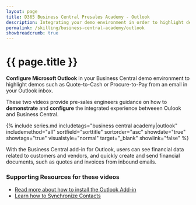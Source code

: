 ```yaml
---
layout: page
title: D365 Business Central Presales Academy - Outlook
description: Integrating your demo environment in order to highlight demos such as Quote-to-Cash from Outlook or Procure-to-Pay all from a single inbound email. 
permalink: /skilling/business-central-academy/outlook
showbreadcrumb: true
---
```


# {{ page.title }}

**Configure Microsoft Outlook** in your Business Central demo environment to highlight demos such as Quote-to-Cash or Procure-to-Pay from an email in your Outlook inbox.

These two videos provide pre-sales engineers guidance on how to **demonstrate** and **configure** the integrated experience betweeen Oulook and Business Central.

{% include series.md
    includetags="business central academy|outlook" includemethod="all" 
    sortfield="sorttitle" sortorder="asc" showdate="true" showtags="true" 
    visualstyle="normal" target="_blank" showlink="false"
 %}

With the Business Central add-in for Outlook, users can see financial data related to customers and vendors, and quickly create and send financial documents, such as quotes and invoices from inbound emails.

### Supporting Resources for these videos

* <a href="https://docs.microsoft.com/en-us/dynamics365/business-central/admin-outlook" target="_blank">Read more about how to install the Outlook Add-in
* <a href="https://docs.microsoft.com/en-us/dynamics365/business-central/admin-synchronize-outlook-contacts" target="_blank">Learn how to Synchronize Contacts
